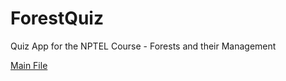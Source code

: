 # ForestQuiz
Quiz App for the NPTEL Course - Forests and their Management

[Main File](app/src/main/java/com/example/forestquiz/MainActivity.kt)
